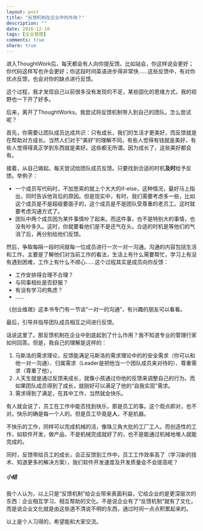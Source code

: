 ```yaml
---
layout: post
title: "反馈机制在企业中的作用？"
description: ""
date: 2016-12-10
tags: [企业管理]
comments: true
share: true
---
```


进入ThoughtWork后，每天都会有人向你提反馈。比如站会，你这样说会更好；你代码这样写也许会更好；你这段时间英语进步得非常快……这些反馈中，有对你优点反馈，也会对你的缺点进行反馈。

这个过程，我才发现自己以前很多没有发现的不足，某些固化的思维方式，我的视野也一下开了好多。

后来，离开了ThoughtWorks。我尝试将反馈机制带入到自己的团队。怎么尝试呢？

首先，你需要让团队成员达成共识：只有成长，我们的生活才更美好，而反馈就是在帮助对方成长。当然人们对于“美好”的理解不同，有些人觉得有钱就是美好，有些人觉得得真正学到东西就是美好。这些都无所谓。因为成长了，这些美好都会有。

接着，从自己做起。每天尝试给团队成员反馈。只要找到合适的时机**及时**给予反馈。举例子：

* 一个成员写代码时，不加思索的就上个大大的if-else，这种情况，最好马上指出，同时告诉他背后的原因。但是现实中，有时，我们需要考虑多一些，比如这个成员是不是超级要面子的，这个成员是不是团队受尊重的老员工。这时就要考虑沟通方式了。
* 团队中两个成员因为某件事情吵了起来。而这件事，也不是特别大的事情，也没有吵多久。这时，你就要看他们是不是还气在头。合适的时机是等他们的气消了后，再分别给他们反馈。

然后，争取每隔一段时间就每一位成员进行一次一对一沟通。沟通的内容包括生活和工作，主要是了解他们对当前工作的看法，生活上有什么需要帮忙，学习上有没有遇到困难，工作上有什么不顺心……这个过程其实是成员向你反馈：

* 工作安排得合理不合理？
* 与同事相处是否舒服？
* 有没有学习的焦虑？
* ……

《创业维艰》这本书专门有一节谈“一对一的沟通”，有兴趣的朋友可以看看。

最后，引导并指导团队成员相互之间进行反馈。

话说这里了。那反馈机制在企业中到底起到了什么作用？我不知道专业的管理行家如何回答。但是，我自己的理解是这样的：

1. 马斯洛的需求理论，反馈能满足马斯洛的需求理论中的的安全需求（你可以和他一对一沟通）、归属需求（Leader是把他当一个团队成员来对待的）、尊重需求（尊重了他）。
2. 人天生就是通过反馈来成长，就像小孩通过你他的反馈来调整自己的行为。而如果团队成员得到了成长，就刚好可以满足了他的“自我实现”需求。
3. 需求得到了满足，在其中工作，当然就会快乐。

有人就会说了，员工在工作中能否找到快乐，那是员工的事。这个观点即对，也不对。快乐的确是每一个人的。但是员工毕竟是**人**，不是机器。

不快乐的工作，同样可以完成机械的活，像珠三角大批的工厂工人。而创造性的工作，如软件开发，做产品，不是机械完成就好了的，也不是能通过机械地堆人就能完成的。

同时，反馈带给员工的成长，会正反馈到工作中，员工工作效率高了（学习新的技术、知道更多的解决方案），我们软件开发速度及开发质量会不会提高呢？

##### 小结

我个人认为，以上只是“反馈机制”给企业带来表面利益，它给企业的是更深层次的东西：企业相互学习、相互帮助的文化。不是说企业有了“反馈机制”就有了文化，而是说企业文化就是由这些道不清说不明的东西，通过时间一点点积累起来的。

以上是个人习得的，希望能和大家交流。

